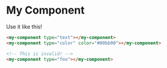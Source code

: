 # My Component

Use it like this!

```html
<my-component type="text"></my-component>
<my-component type="color" color="#00bb00"></my-component>

<!-- This is invalid! -->
<my-component type="foo"></my-component>
```